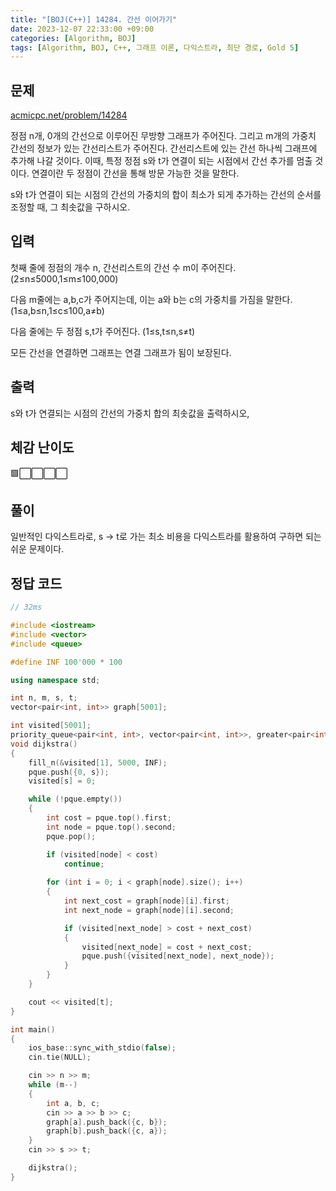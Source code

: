 ```yaml
---
title: "[BOJ(C++)] 14284. 간선 이어가기"
date: 2023-12-07 22:33:00 +09:00
categories: [Algorithm, BOJ]
tags: [Algorithm, BOJ, C++, 그래프 이론, 다익스트라, 최단 경로, Gold 5]
---
```

## **문제**
[acmicpc.net/problem/14284](https://www.acmicpc.net/problem/14284)
<br>

정점 n개, 0개의 간선으로 이루어진 무방향 그래프가 주어진다. 그리고 m개의 가중치 간선의 정보가 있는 간선리스트가 주어진다. 간선리스트에 있는 간선 하나씩 그래프에 추가해 나갈 것이다. 이때, 특정 정점 s와 t가 연결이 되는 시점에서 간선 추가를 멈출 것이다. 연결이란 두 정점이 간선을 통해 방문 가능한 것을 말한다.

s와 t가 연결이 되는 시점의 간선의 가중치의 합이 최소가 되게 추가하는 간선의 순서를 조정할 때, 그 최솟값을 구하시오.
<br>

## **입력**
첫째 줄에 정점의 개수 n, 간선리스트의 간선 수 m이 주어진다.(2≤n≤5000,1≤m≤100,000)

다음 m줄에는 a,b,c가 주어지는데, 이는 a와 b는 c의 가중치를 가짐을 말한다. (1≤a,b≤n,1≤c≤100,a≠b)

다음 줄에는 두 정점 s,t가 주어진다. (1≤s,t≤n,s≠t)

모든 간선을 연결하면 그래프는 연결 그래프가 됨이 보장된다.
<br>

## **출력**
s와 t가 연결되는 시점의 간선의 가중치 합의 최솟값을 출력하시오,
<br>

## **체감 난이도**
🟩⬜⬜⬜⬜
<br>

## **풀이**
일반적인 다익스트라로, s -> t로 가는 최소 비용을 다익스트라를 활용하여 구하면 되는 쉬운 문제이다.
<br>

## **정답 코드**
```c++
// 32ms

#include <iostream>
#include <vector>
#include <queue>

#define INF 100'000 * 100

using namespace std;

int n, m, s, t;
vector<pair<int, int>> graph[5001];

int visited[5001];
priority_queue<pair<int, int>, vector<pair<int, int>>, greater<pair<int, int>>> pque;
void dijkstra()
{
    fill_n(&visited[1], 5000, INF);
    pque.push({0, s});
    visited[s] = 0;

    while (!pque.empty())
    {
        int cost = pque.top().first;
        int node = pque.top().second;
        pque.pop();

        if (visited[node] < cost)
            continue;
        
        for (int i = 0; i < graph[node].size(); i++)
        {
            int next_cost = graph[node][i].first;
            int next_node = graph[node][i].second;

            if (visited[next_node] > cost + next_cost)
            {
                visited[next_node] = cost + next_cost;
                pque.push({visited[next_node], next_node});
            }
        }
    }

    cout << visited[t];
}

int main()
{
    ios_base::sync_with_stdio(false);
    cin.tie(NULL);

    cin >> n >> m;
    while (m--)
    {
        int a, b, c;
        cin >> a >> b >> c;
        graph[a].push_back({c, b});
        graph[b].push_back({c, a});
    }
    cin >> s >> t;

    dijkstra();
}
```